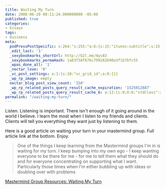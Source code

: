 ```yaml
---
title: Waiting My Turn
date: 2008-06-20 00:11:24.000000000 -05:00
published: true
categories:
- Essays
tags:
- business
meta:
  podPressPostSpecific: s:264:"s:255:"a:6:{s:15:"itunes:subtitle";s:15:"##PostExcerpt##";s:14:"itunes:summary";s:15:"##PostExcerpt##";s:15:"itunes:keywords";s:17:"##WordPressCats##";s:13:"itunes:author";s:10:"##Global##";s:15:"itunes:explicit";s:7:"Default";s:12:"itunes:block";s:7:"Default";}";";
  _edit_last: '1'
  _sexybookmarks_shortUrl: http://b2l.me/4ys83
  _sexybookmarks_permaHash: 1a83f58f676c799282690a3f1b7bfc55
  _wpas_done_all: '1'
  _nectar_love: '0'
  _vc_post_settings: a:1:{s:10:"vc_grid_id";a:0:{}}
  _wp_rp_image: empty
  nectar_blog_post_view_count: '150'
  _wp_rp_related_posts_query_result_cache_expiration: '1525012687'
  _wp_rp_related_posts_query_result_cache_6: a:12:{i:0;O:8:"stdClass":2:{s:7:"post_id";s:3:"312";s:5:"score";s:17:"42.98147538234563";}i:1;O:8:"stdClass":2:{s:7:"post_id";s:3:"404";s:5:"score";s:17:"31.27104502540666";}i:2;O:8:"stdClass":2:{s:7:"post_id";s:3:"379";s:5:"score";s:18:"28.931740333654723";}i:3;O:8:"stdClass":2:{s:7:"post_id";s:3:"605";s:5:"score";s:18:"25.845144113664325";}i:4;O:8:"stdClass":2:{s:7:"post_id";s:3:"282";s:5:"score";s:18:"21.646767504580236";}i:5;O:8:"stdClass":2:{s:7:"post_id";s:3:"602";s:5:"score";s:17:"20.38955018572152";}i:6;O:8:"stdClass":2:{s:7:"post_id";s:3:"577";s:5:"score";s:17:"20.38955018572152";}i:7;O:8:"stdClass":2:{s:7:"post_id";s:3:"194";s:5:"score";s:18:"20.024907072108473";}i:8;O:8:"stdClass":2:{s:7:"post_id";s:3:"196";s:5:"score";s:18:"18.931819659338814";}i:9;O:8:"stdClass":2:{s:7:"post_id";s:2:"15";s:5:"score";s:17:"18.47852729557447";}i:10;O:8:"stdClass":2:{s:7:"post_id";s:4:"4137";s:5:"score";s:17:"18.33774630425165";}i:11;O:8:"stdClass":2:{s:7:"post_id";s:3:"381";s:5:"score";s:18:"17.719548052147903";}}
permalink: "/waiting-my-turn/"
---
```

Listen.  Listening is important.  There isn't enough of it going around in the world I believe.  I learn the most when I listen to my friends and clients.  Clients will tell you everything they want just by listening to them.

Here is a good article on waiting your turn in your mastermind group.  Full article link at the bottom.  Enjoy.
<blockquote><p>One of the things I keep learning from the Mastermind groups I'm in is waiting for my turn. I keep bumping into my own ego - I keep wanting everyone to be there for me - for me to tell them what they should do and for everyone concentrating on supporting what I want. Particularly those times when I'm either bubbling up with ideas or doubling over with problems</p>
</blockquote>
<p><a href="http://www.evancarmichael.com/Mastermind-Group/2008/06/waiting-my-turn.html" rel="nofollow">Mastermind Group Resources: Waiting My Turn</a></p>
